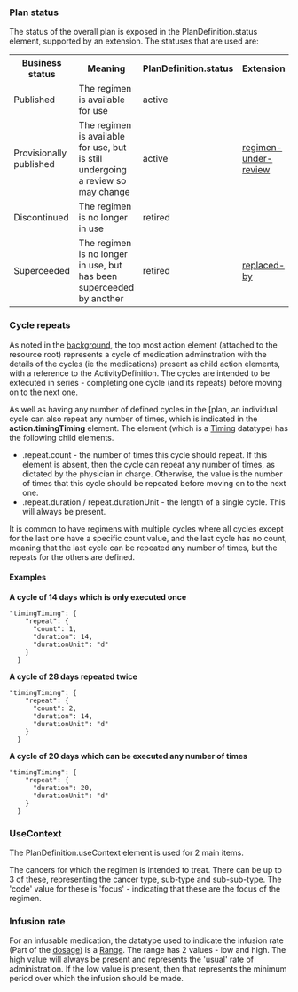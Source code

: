 <!-- notes.md {% comment %}
*****************************************************************************************
*                            WARNING: DO NOT EDIT THIS FILE                             *
*                                                                                       *
* This file is generated by SUSHI. Any edits you make to this file will be overwritten. *
*                                                                                       *
* To change the contents of this file, edit the original source file at:                *
* ig-data/input/pagecontent/notes.md                                                    *
*****************************************************************************************
{% endcomment %} -->



### Plan status

The status of the overall plan is exposed in the PlanDefinition.status element, supported by an extension. The statuses that are used are:

<table>
    <tr><th>Business status</th><th>Meaning</th><th>PlanDefinition.status</th><th>Extension</th></tr>
    <tr><td>Published</td><td>The regimen is available for use</td><td>active</td><td></td></tr>
    <tr><td>Provisionally published</td>
        <td>The regimen is available for use, but is still undergoing a review so may change</td>
        <td>active</td><td><a href="StructureDefinition-sact-regimen-under-review.html">regimen-under-review</a></td></tr>
    <tr><td>Discontinued</td><td>The regimen is no longer in use</td><td>retired</td><td></td></tr>
    <tr><td>Superceeded</td><td>The regimen is no longer in use, but has been superceeded by another</td><td>retired</td>
    <td><a href="StructureDefinition-sact-replaced-by.html">replaced-by</a></td></tr>

</table>

### Cycle repeats
As noted in the [background](index.html#background), the top most action element (attached to the resource root) represents a cycle of medication adminstration with the details of the cycles (ie the medications) present as child action elements, with a reference to the ActivityDefinition. The cycles are intended to be extecuted in series - completing one cycle (and its repeats) before moving on to the next one.

As well as having any number of defined cycles in the [plan, an individual cycle can also repeat any number of times, which is indicated in the __action.timingTiming__ element. The element (which is a [Timing](http://hl7.org/fhir/datatypes.html#Timing) datatype) has the following child elements.

* .repeat.count - the number of times this cycle should repeat. If this element is absent, then the cycle can repeat any number of times, as dictated by the physician in charge. Otherwise, the value is the number of times that this cycle should be repeated before moving on to the next one.
* .repeat.duration  / repeat.durationUnit - the length of a single cycle. This will always be present.

It is common to have regimens with multiple cycles where all cycles except for the last one have a specific count value, and the last cycle has no count, meaning that the last cycle can be repeated any number of times, but the repeats for the others are defined.

#### Examples

**A cycle of 14 days which is only executed once**

    "timingTiming": {
        "repeat": {
          "count": 1,
          "duration": 14,
          "durationUnit": "d"
        }
      }

**A cycle of 28 days repeated twice**

    "timingTiming": {
        "repeat": {
          "count": 2,
          "duration": 14,
          "durationUnit": "d"
        }
      }


**A cycle of 20 days which can be executed any number of times**

    "timingTiming": {
        "repeat": {
          "duration": 20,
          "durationUnit": "d"
        }
      }



### UseContext

The PlanDefinition.useContext element is used for 2 main items.

The cancers for which the regimen is intended to treat. There can be up to 3 of these, representing the cancer type, sub-type and sub-sub-type. The 'code' value for these is 'focus' - indicating that these are the focus of the regimen.

### Infusion rate

For an infusable medication, the datatype used to indicate the infusion rate (Part of the [dosage](/StructureDefinition-CcaActivityDefinition-definitions.html#ActivityDefinition.dosage)) is a [Range](http://hl7.org/fhir/datatypes.html#Range). The range has 2 values - low and high. The high value will always be present and represents the 'usual' rate of administration. If the low value is present, then that represents the minimum period over which the infusion should be made.